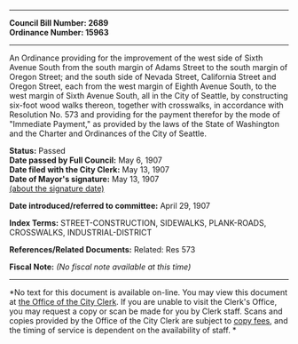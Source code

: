 * * * * *  
  
**Council Bill Number: [](#h0)[](#h2)2689**   
**Ordinance Number: 15963**  
  
* * * * *  
  
An Ordinance providing for the improvement of the west side of Sixth Avenue South from the south margin of Adams Street to the south margin of Oregon Street; and the south side of Nevada Street, California Street and Oregon Street, each from the west margin of Eighth Avenue South, to the west margin of Sixth Avenue South, all in the City of Seattle, by constructing six-foot wood walks thereon, together with crosswalks, in accordance with Resolution No. 573 and providing for the payment therefor by the mode of "Immediate Payment," as provided by the laws of the State of Washington and the Charter and Ordinances of the City of Seattle.  
  
**Status:** Passed   
**Date passed by Full Council:** May 6, 1907   
**Date filed with the City Clerk:** May 13, 1907   
**Date of Mayor's signature:** May 13, 1907   
[(about the signature date)](/~public/approvaldate.htm)   
  
  
**Date introduced/referred to committee:** April 29, 1907   
  
**Index Terms:** STREET-CONSTRUCTION, SIDEWALKS, PLANK-ROADS, CROSSWALKS, INDUSTRIAL-DISTRICT  
  
**References/Related Documents:** Related: Res 573  
  
**Fiscal Note:** *(No fiscal note available at this time)*  
  
* * * * *  
  
*No text for this document is available on-line. You may view this document at [the Office of the City Clerk](http://www.seattle.gov/leg/clerk/contactUs.htm). If you are unable to visit the Clerk's Office, you may request a copy or scan be made for you by Clerk staff. Scans and copies provided by the Office of the City Clerk are subject to [copy fees](http://clerk.seattle.gov/~public/clerkfees.htm), and the timing of service is dependent on the availability of staff. *  
  
  
